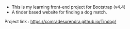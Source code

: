 - This is my learning front-end project for Bootstrap (v4.4)
- A tinder based website for finding a dog match.

Project link : https://comradesurendra.github.io/Tindog/

